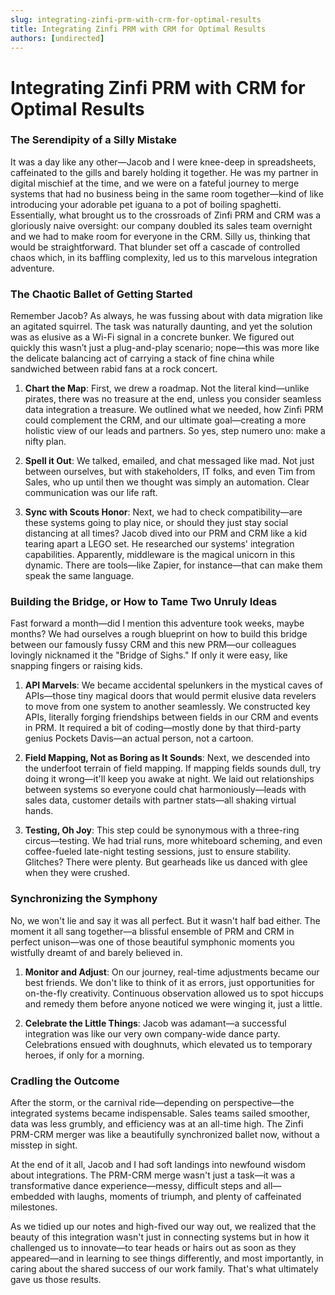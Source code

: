 ```yaml
---
slug: integrating-zinfi-prm-with-crm-for-optimal-results
title: Integrating Zinfi PRM with CRM for Optimal Results
authors: [undirected]
---
```



# Integrating Zinfi PRM with CRM for Optimal Results

### The Serendipity of a Silly Mistake

It was a day like any other—Jacob and I were knee-deep in spreadsheets, caffeinated to the gills and barely holding it together. He was my partner in digital mischief at the time, and we were on a fateful journey to merge systems that had no business being in the same room together—kind of like introducing your adorable pet iguana to a pot of boiling spaghetti. Essentially, what brought us to the crossroads of Zinfi PRM and CRM was a gloriously naive oversight: our company doubled its sales team overnight and we had to make room for everyone in the CRM. Silly us, thinking that would be straightforward. That blunder set off a cascade of controlled chaos which, in its baffling complexity, led us to this marvelous integration adventure.

### The Chaotic Ballet of Getting Started

Remember Jacob? As always, he was fussing about with data migration like an agitated squirrel. The task was naturally daunting, and yet the solution was as elusive as a Wi-Fi signal in a concrete bunker. We figured out quickly this wasn’t just a plug-and-play scenario; nope—this was more like the delicate balancing act of carrying a stack of fine china while sandwiched between rabid fans at a rock concert.

1. **Chart the Map**: First, we drew a roadmap. Not the literal kind—unlike pirates, there was no treasure at the end, unless you consider seamless data integration a treasure. We outlined what we needed, how Zinfi PRM could complement the CRM, and our ultimate goal—creating a more holistic view of our leads and partners. So yes, step numero uno: make a nifty plan.

2. **Spell it Out**: We talked, emailed, and chat messaged like mad. Not just between ourselves, but with stakeholders, IT folks, and even Tim from Sales, who up until then we thought was simply an automation. Clear communication was our life raft.

3. **Sync with Scouts Honor**: Next, we had to check compatibility—are these systems going to play nice, or should they just stay social distancing at all times? Jacob dived into our PRM and CRM like a kid tearing apart a LEGO set. He researched our systems' integration capabilities. Apparently, middleware is the magical unicorn in this dynamic. There are tools—like Zapier, for instance—that can make them speak the same language.

### Building the Bridge, or How to Tame Two Unruly Ideas

Fast forward a month—did I mention this adventure took weeks, maybe months? We had ourselves a rough blueprint on how to build this bridge between our famously fussy CRM and this new PRM—our colleagues lovingly nicknamed it the "Bridge of Sighs." If only it were easy, like snapping fingers or raising kids.

1. **API Marvels**: We became accidental spelunkers in the mystical caves of APIs—those tiny magical doors that would permit elusive data revelers to move from one system to another seamlessly. We constructed key APIs, literally forging friendships between fields in our CRM and events in PRM. It required a bit of coding—mostly done by that third-party genius Pockets Davis—an actual person, not a cartoon.

2. **Field Mapping, Not as Boring as It Sounds**: Next, we descended into the underfoot terrain of field mapping. If mapping fields sounds dull, try doing it wrong—it'll keep you awake at night. We laid out relationships between systems so everyone could chat harmoniously—leads with sales data, customer details with partner stats—all shaking virtual hands.

3. **Testing, Oh Joy**: This step could be synonymous with a three-ring circus—testing. We had trial runs, more whiteboard scheming, and even coffee-fueled late-night testing sessions, just to ensure stability. Glitches? There were plenty. But gearheads like us danced with glee when they were crushed.

### Synchronizing the Symphony

No, we won't lie and say it was all perfect. But it wasn't half bad either. The moment it all sang together—a blissful ensemble of PRM and CRM in perfect unison—was one of those beautiful symphonic moments you wistfully dreamt of and barely believed in.

1. **Monitor and Adjust**: On our journey, real-time adjustments became our best friends. We don't like to think of it as errors, just opportunities for on-the-fly creativity. Continuous observation allowed us to spot hiccups and remedy them before anyone noticed we were winging it, just a little.

2. **Celebrate the Little Things**: Jacob was adamant—a successful integration was like our very own company-wide dance party. Celebrations ensued with doughnuts, which elevated us to temporary heroes, if only for a morning.

### Cradling the Outcome

After the storm, or the carnival ride—depending on perspective—the integrated systems became indispensable. Sales teams sailed smoother, data was less grumbly, and efficiency was at an all-time high. The Zinfi PRM-CRM merger was like a beautifully synchronized ballet now, without a misstep in sight.

At the end of it all, Jacob and I had soft landings into newfound wisdom about integrations. The PRM-CRM merge wasn't just a task—it was a transformative dance experience—messy, difficult steps and all—embedded with laughs, moments of triumph, and plenty of caffeinated milestones.

As we tidied up our notes and high-fived our way out, we realized that the beauty of this integration wasn't just in connecting systems but in how it challenged us to innovate—to tear heads or hairs out as soon as they appeared—and in learning to see things differently, and most importantly, in caring about the shared success of our work family. That's what ultimately gave us those results.